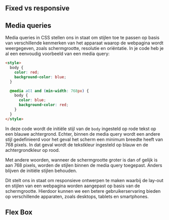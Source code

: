 ## Fixed vs responsive

## Media queries
Media queries in CSS stellen ons in staat om stijlen toe te passen op basis van verschillende kenmerken van het apparaat waarop de webpagina wordt weergegeven, zoals schermgrootte, resolutie en oriëntatie. In je code heb je al een eenvoudig voorbeeld van een media query:

```html
<style>
  body {
    color: red;
    background-color: blue;
  }

  @media all and (min-width: 768px) {
    body {
      color: blue;
      background-color: red;
    }
  }
</style>
```

In deze code wordt de initiële stijl van de `body` ingesteld op rode tekst op een blauwe achtergrond. Echter, binnen de media query wordt een andere stijl gedefinieerd voor het geval het scherm een minimum breedte heeft van 768 pixels. In dat geval wordt de tekstkleur ingesteld op blauw en de achtergrondkleur op rood.

Met andere woorden, wanneer de schermgrootte groter is dan of gelijk is aan 768 pixels, worden de stijlen binnen de media query toegepast. Anders blijven de initiële stijlen behouden.

Dit stelt ons in staat om responsieve ontwerpen te maken waarbij de lay-out en stijlen van een webpagina worden aangepast op basis van de schermgrootte. Hierdoor kunnen we een betere gebruikerservaring bieden op verschillende apparaten, zoals desktops, tablets en smartphones.

## Flex Box